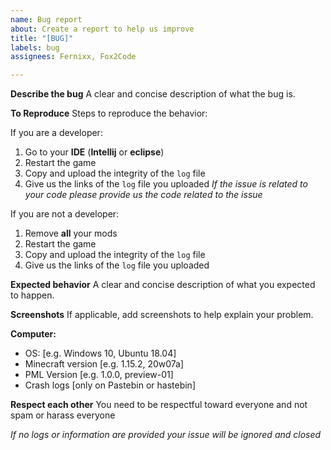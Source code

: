 ```yaml
---
name: Bug report
about: Create a report to help us improve
title: "[BUG]"
labels: bug
assignees: Fernixx, Fox2Code

---
```


**Describe the bug**
A clear and concise description of what the bug is.

**To Reproduce**
Steps to reproduce the behavior:

If you are a developer:
1. Go to your **IDE** (**Intellij** or **eclipse**)
2. Restart the game
3. Copy and upload the integrity of the `log` file
4. Give us the links of the `log` file you uploaded
*If the issue is related to your code please provide us the code related to the issue*

If you are not a developer:
1. Remove **all** your mods
2. Restart the game
3. Copy and upload the integrity of the `log` file
4. Give us the links of the `log` file you uploaded

**Expected behavior**
A clear and concise description of what you expected to happen.

**Screenshots**
If applicable, add screenshots to help explain your problem.

**Computer:**
 - OS: [e.g. Windows 10, Ubuntu 18.04]
 - Minecraft version [e.g. 1.15.2, 20w07a]
 - PML Version [e.g. 1.0.0, preview-01]
 - Crash logs [only on Pastebin or hastebin]

**Respect each other**
You need to be respectful toward everyone and not spam or harass everyone

*If no logs or information are provided your issue will be ignored and closed*
